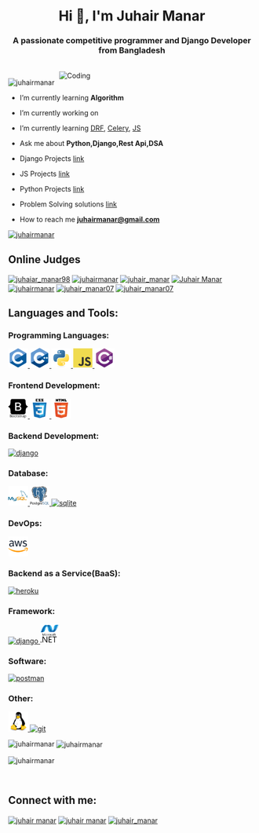 <h1 align="center">Hi 👋, I'm Juhair Manar</h1>
<h3 align="center">A passionate competitive programmer and Django Developer from Bangladesh</h3><br>

<img align="right" alt="Coding" width="400" src="https://t3.ftcdn.net/jpg/02/24/60/00/360_F_224600069_W7lxO3jE7CZ5s3izuhIoK5uSrDUz9x6W.jpg">

<p align="left"> <img src="https://komarev.com/ghpvc/?username=juhairmanar&label=Profile%20views&color=0e75b6&style=flat" alt="juhairmanar" /> </p>


-  I’m currently learning <strong>Algorithm</strong><br>
-  I’m currently working on 

-  I’m currently learning [DRF](https://www.django-rest-framework.org), [Celery](https://docs.celeryq.dev/en/stable/django/first-steps-with-django.html), [JS](https://developer.mozilla.org/en-US/docs/Web/JavaScript)
<!--
- 👯 I’m looking to collaborate on [Django](github)
-->
<!-- - 🤝 I’m looking for help with [company](github) -->

<!-- - 👨‍💻 All of my projects are available at [escvsdfad.com](escvsdfad.com) -->

<!-- - 📝 I regularly write articles on [linkedin.com](linkedin.com) -->

-  Ask me about **Python,Django,Rest Api,DSA**
-  Django Projects [link](https://github.com/JuhairManar/Django)
-  JS Projects [link](https://github.com/JuhairManar/Js-Projects-Frontend)
-  Python Projects [link](https://github.com/JuhairManar/Python-Projects)
-  Problem Solving solutions [link]([https://github.com/JuhairManar/Python-Projects](https://github.com/JuhairManar/All-problem-solving-code))

-  How to reach me **juhairmanar@gmail.com**


<p align="left"> <a href="https://github.com/ryo-ma/github-profile-trophy"><img src="https://github-profile-trophy.vercel.app/?username=juhairmanar" alt="juhairmanar" /></a> </p>


<h2 align="left">Online Judges</h2>
<p align="left">
<a href="https://www.leetcode.com/juhaiar_manar98" target="blank"><img align="center" src="https://raw.githubusercontent.com/rahuldkjain/github-profile-readme-generator/master/src/images/icons/Social/leet-code.svg" alt="juhaiar_manar98" height="30" width="40" /></a>
<a href="https://www.hackerrank.com/juhairmanar" target="blank"><img align="center" src="https://raw.githubusercontent.com/rahuldkjain/github-profile-readme-generator/master/src/images/icons/Social/hackerrank.svg" alt="juhairmanar" height="30" width="40" /></a>
<a href="https://codeforces.com/profile/juhair_manar" target="blank"><img align="center" src="https://raw.githubusercontent.com/rahuldkjain/github-profile-readme-generator/master/src/images/icons/Social/codeforces.svg" alt="juhair_manar" height="30" width="40" /></a>
<a href="https://cses.fi/user/145839" target="blank"><img align="center" src="https://cses.fi/logo.png?1" alt="Juhair Manar" height="30" width="40" /></a>
<a href="https://auth.geeksforgeeks.org/user/juhairmanar" target="blank"><img align="center" src="https://media.geeksforgeeks.org/wp-content/uploads/20200716222246/Path-219.png" alt="juhairmanar" height="30" width="40" /></a>
<a href="https://www.codingninjas.com/studio/profile/8acfdc8c-8db9-49a6-9248-19ed25ccddfa" target="blank"><img align="center" src="![image](https://github.com/JuhairManar/JuhairManar/assets/89413439/7d3a769a-79ab-465c-a65e-b59956eac887)
" alt="juhair_manar07" height="30" width="40" /></a>
<a href="https://www.codechef.com/users/juhair_manar07" target="blank"><img align="center" src="https://cdn.codechef.com/images/cc-logo.svg" alt="juhair_manar07" height="30" width="40" /></a>
</p>


  



<h2 align="left">Languages and Tools:</h2>

<h3>Programming Languages:</h3>
<p align="left">
    <a href="https://www.cprogramming.com/" target="_blank" rel="noreferrer">
        <img src="https://raw.githubusercontent.com/devicons/devicon/master/icons/c/c-original.svg" alt="c" width="40" height="40"/>
    </a>
    <a href="https://www.w3schools.com/cpp/" target="_blank" rel="noreferrer">
        <img src="https://raw.githubusercontent.com/devicons/devicon/master/icons/cplusplus/cplusplus-original.svg" alt="cplusplus" width="40" height="40"/>
    </a>
    <a href="https://www.python.org" target="_blank" rel="noreferrer">
        <img src="https://raw.githubusercontent.com/devicons/devicon/master/icons/python/python-original.svg" alt="python" width="40" height="40"/>
    </a>
    <a href="https://developer.mozilla.org/en-US/docs/Web/JavaScript" target="_blank" rel="noreferrer">
        <img src="https://raw.githubusercontent.com/devicons/devicon/master/icons/javascript/javascript-original.svg" alt="javascript" width="40" height="40"/>
    </a>
    <a href="https://docs.microsoft.com/en-us/dotnet/csharp/" target="_blank" rel="noreferrer">
        <img src="https://raw.githubusercontent.com/devicons/devicon/master/icons/csharp/csharp-original.svg" alt="csharp" width="40" height="40"/>
    </a>
</p>

<h3>Frontend Development:</h3>
<p align="left">
    <a href="https://getbootstrap.com" target="_blank" rel="noreferrer">
        <img src="https://raw.githubusercontent.com/devicons/devicon/master/icons/bootstrap/bootstrap-plain-wordmark.svg" alt="bootstrap" width="40" height="40"/>
    </a>
    <a href="https://www.w3schools.com/css/" target="_blank" rel="noreferrer">
        <img src="https://raw.githubusercontent.com/devicons/devicon/master/icons/css3/css3-original-wordmark.svg" alt="css3" width="40" height="40"/>
    </a>
    <a href="https://www.w3.org/html/" target="_blank" rel="noreferrer">
        <img src="https://raw.githubusercontent.com/devicons/devicon/master/icons/html5/html5-original-wordmark.svg" alt="html5" width="40" height="40"/>
    </a>
</p>

<h3>Backend Development:</h3>
<p align="left">
    <a href="https://www.djangoproject.com/" target="_blank" rel="noreferrer">
        <img src="https://cdn.worldvectorlogo.com/logos/django.svg" alt="django" width="40" height="40"/>
    </a>
</p>

<h3>Database:</h3>
<p align="left">
    <a href="https://www.mysql.com/" target="_blank" rel="noreferrer">
        <img src="https://raw.githubusercontent.com/devicons/devicon/master/icons/mysql/mysql-original-wordmark.svg" alt="mysql" width="40" height="40"/>
    </a>
    <a href="https://www.postgresql.org" target="_blank" rel="noreferrer">
        <img src="https://raw.githubusercontent.com/devicons/devicon/master/icons/postgresql/postgresql-original-wordmark.svg" alt="postgresql" width="40" height="40"/>
    </a>
    <a href="https://www.sqlite.org/" target="_blank" rel="noreferrer">
        <img src="https://www.vectorlogo.zone/logos/sqlite/sqlite-icon.svg" alt="sqlite" width="40" height="40"/>
    </a>
</p>

<h3>DevOps:</h3>
<p align="left">
    <a href="https://aws.amazon.com" target="_blank" rel="noreferrer">
        <img src="https://raw.githubusercontent.com/devicons/devicon/master/icons/amazonwebservices/amazonwebservices-original-wordmark.svg" alt="aws" width="40" height="40"/>
    </a>
</p>

<h3>Backend as a Service(BaaS):</h3>
<p align="left">
    <a href="https://heroku.com" target="_blank" rel="noreferrer">
        <img src="https://www.vectorlogo.zone/logos/heroku/heroku-icon.svg" alt="heroku" width="40" height="40"/>
    </a>
</p>

<h3>Framework:</h3>
<p align="left">
    <a href="https://www.djangoproject.com/" target="_blank" rel="noreferrer">
        <img src="https://cdn.worldvectorlogo.com/logos/django.svg" alt="django" width="40" height="40"/>
    </a>
    <a href="https://dotnet.microsoft.com/" target="_blank" rel="noreferrer">
        <img src="https://raw.githubusercontent.com/devicons/devicon/master/icons/dot-net/dot-net-original-wordmark.svg" alt="dotnet" width="40" height="40"/>
    </a>
</p>

<h3>Software:</h3>
<p align="left">
    <a href="https://postman.com" target="_blank" rel="noreferrer">
        <img src="https://www.vectorlogo.zone/logos/getpostman/getpostman-icon.svg" alt="postman" width="40" height="40"/>
    </a>
</p>

<h3>Other:</h3>
<p align="left">
    <a href="https://www.linux.org/" target="_blank" rel="noreferrer">
        <img src="https://raw.githubusercontent.com/devicons/devicon/master/icons/linux/linux-original.svg" alt="linux" width="40" height="40"/>
    </a>
    <a href="https://git-scm.com/" target="_blank" rel="noreferrer">
        <img src="https://www.vectorlogo.zone/logos/git-scm/git-scm-icon.svg" alt="git" width="40" height="40"/>
    </a>
</p>






<p><img align="left" src="https://github-readme-stats.vercel.app/api/top-langs?username=juhairmanar&show_icons=true&locale=en&layout=compact" alt="juhairmanar" /></p>

<p>&nbsp;<img align="center" src="https://github-readme-stats.vercel.app/api?username=juhairmanar&show_icons=true&locale=en" alt="juhairmanar" /></p>

<p><img align="center" src="https://github-readme-streak-stats.herokuapp.com/?user=juhairmanar&" alt="juhairmanar" /></p>



<br>
<h2 align="left">Connect with me:</h3>
<p align="left">
<a href="https://linkedin.com/in/juhair manar" target="blank"><img align="center" src="https://raw.githubusercontent.com/rahuldkjain/github-profile-readme-generator/master/src/images/icons/Social/linked-in-alt.svg" alt="juhair manar" height="30" width="40" /></a>
<a href="https://fb.com/juhair manar" target="blank"><img align="center" src="https://raw.githubusercontent.com/rahuldkjain/github-profile-readme-generator/master/src/images/icons/Social/facebook.svg" alt="juhair manar" height="30" width="40" /></a>
<a href="https://twitter.com/juhair_manar" target="blank"><img align="center" src="https://raw.githubusercontent.com/rahuldkjain/github-profile-readme-generator/master/src/images/icons/Social/twitter.svg" alt="juhair_manar" height="30" width="40" /></a>
</p>
